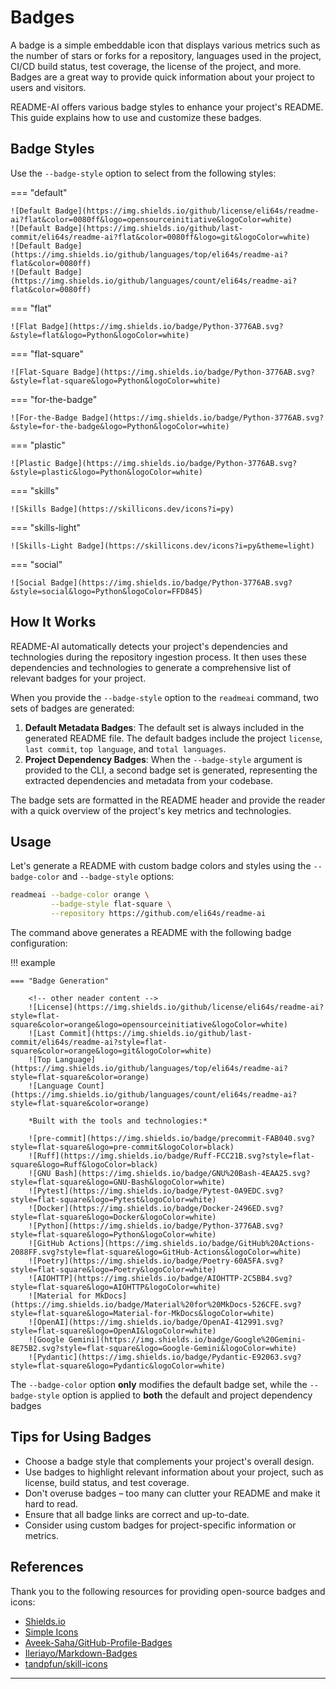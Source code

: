 # Badges

A badge is a simple embeddable icon that displays various metrics such as the number of stars or forks for a repository, languages used in the project, CI/CD build status, test coverage, the license of the project, and more. Badges are a great way to provide quick information about your project to users and visitors.

README-AI offers various badge styles to enhance your project's README. This guide explains how to use and customize these badges.

## Badge Styles

Use the `--badge-style` option to select from the following styles:

=== "default"

    ![Default Badge](https://img.shields.io/github/license/eli64s/readme-ai?flat&color=0080ff&logo=opensourceinitiative&logoColor=white)
    ![Default Badge](https://img.shields.io/github/last-commit/eli64s/readme-ai?flat&color=0080ff&logo=git&logoColor=white)
    ![Default Badge](https://img.shields.io/github/languages/top/eli64s/readme-ai?flat&color=0080ff)
    ![Default Badge](https://img.shields.io/github/languages/count/eli64s/readme-ai?flat&color=0080ff)

=== "flat"

    ![Flat Badge](https://img.shields.io/badge/Python-3776AB.svg?&style=flat&logo=Python&logoColor=white)

=== "flat-square"

    ![Flat-Square Badge](https://img.shields.io/badge/Python-3776AB.svg?&style=flat-square&logo=Python&logoColor=white)

=== "for-the-badge"

    ![For-the-Badge Badge](https://img.shields.io/badge/Python-3776AB.svg?&style=for-the-badge&logo=Python&logoColor=white)

=== "plastic"

    ![Plastic Badge](https://img.shields.io/badge/Python-3776AB.svg?&style=plastic&logo=Python&logoColor=white)

=== "skills"

    ![Skills Badge](https://skillicons.dev/icons?i=py)

=== "skills-light"

    ![Skills-Light Badge](https://skillicons.dev/icons?i=py&theme=light)

=== "social"

    ![Social Badge](https://img.shields.io/badge/Python-3776AB.svg?&style=social&logo=Python&logoColor=FFD845)

## How It Works

README-AI automatically detects your project's dependencies and technologies during the repository ingestion process. It then uses these dependencies and technologies to generate a comprehensive list of relevant badges for your project.

When you provide the `--badge-style` option to the `readmeai` command, two sets of badges are generated:

1. **Default Metadata Badges**: The default set is always included in the generated README file. The default badges include the project `license`, `last commit`, `top language`, and `total languages`.
2. **Project Dependency Badges**: When the `--badge-style` argument is provided to the CLI, a second badge set is generated, representing the extracted dependencies and metadata from your codebase.

The badge sets are formatted in the README header and provide the reader with a quick overview of the project's key metrics and technologies.

## Usage

Let's generate a README with custom badge colors and styles using the `--badge-color` and `--badge-style` options:

```sh
readmeai --badge-color orange \
         --badge-style flat-square \
         --repository https://github.com/eli64s/readme-ai
```

The command above generates a README with the following badge configuration:

!!! example

    === "Badge Generation"

        <!-- other neader content -->
        ![License](https://img.shields.io/github/license/eli64s/readme-ai?style=flat-square&color=orange&logo=opensourceinitiative&logoColor=white)
        ![Last Commit](https://img.shields.io/github/last-commit/eli64s/readme-ai?style=flat-square&color=orange&logo=git&logoColor=white)
        ![Top Language](https://img.shields.io/github/languages/top/eli64s/readme-ai?style=flat-square&color=orange)
        ![Language Count](https://img.shields.io/github/languages/count/eli64s/readme-ai?style=flat-square&color=orange)

        *Built with the tools and technologies:*

        ![pre-commit](https://img.shields.io/badge/precommit-FAB040.svg?style=flat-square&logo=pre-commit&logoColor=black)
        ![Ruff](https://img.shields.io/badge/Ruff-FCC21B.svg?style=flat-square&logo=Ruff&logoColor=black)
        ![GNU Bash](https://img.shields.io/badge/GNU%20Bash-4EAA25.svg?style=flat-square&logo=GNU-Bash&logoColor=white)
        ![Pytest](https://img.shields.io/badge/Pytest-0A9EDC.svg?style=flat-square&logo=Pytest&logoColor=white)
        ![Docker](https://img.shields.io/badge/Docker-2496ED.svg?style=flat-square&logo=Docker&logoColor=white)
        ![Python](https://img.shields.io/badge/Python-3776AB.svg?style=flat-square&logo=Python&logoColor=white)
        ![GitHub Actions](https://img.shields.io/badge/GitHub%20Actions-2088FF.svg?style=flat-square&logo=GitHub-Actions&logoColor=white)
        ![Poetry](https://img.shields.io/badge/Poetry-60A5FA.svg?style=flat-square&logo=Poetry&logoColor=white)
        ![AIOHTTP](https://img.shields.io/badge/AIOHTTP-2C5BB4.svg?style=flat-square&logo=AIOHTTP&logoColor=white)
        ![Material for MkDocs](https://img.shields.io/badge/Material%20for%20MkDocs-526CFE.svg?style=flat-square&logo=Material-for-MkDocs&logoColor=white)
        ![OpenAI](https://img.shields.io/badge/OpenAI-412991.svg?style=flat-square&logo=OpenAI&logoColor=white)
        ![Google Gemini](https://img.shields.io/badge/Google%20Gemini-8E75B2.svg?style=flat-square&logo=Google-Gemini&logoColor=white)
        ![Pydantic](https://img.shields.io/badge/Pydantic-E92063.svg?style=flat-square&logo=Pydantic&logoColor=white)


The `--badge-color` option **only** modifies the default badge set, while the `--badge-style` option is applied to **both** the default and project dependency badges


## Tips for Using Badges

- Choose a badge style that complements your project's overall design.
- Use badges to highlight relevant information about your project, such as license, build status, and test coverage.
- Don't overuse badges – too many can clutter your README and make it hard to read.
- Ensure that all badge links are correct and up-to-date.
- Consider using custom badges for project-specific information or metrics.

## References

Thank you to the following resources for providing open-source badges and icons:

* [Shields.io](https://shields.io/)
* [Simple Icons](https://simpleicons.org/)
* [Aveek-Saha/GitHub-Profile-Badges](https://github.com/Aveek-Saha/GitHub-Profile-Badges)
* [Ileriayo/Markdown-Badges](https://github.com/Ileriayo/markdown-badges)
* [tandpfun/skill-icons](https://github.com/tandpfun/skill-icons)

---
